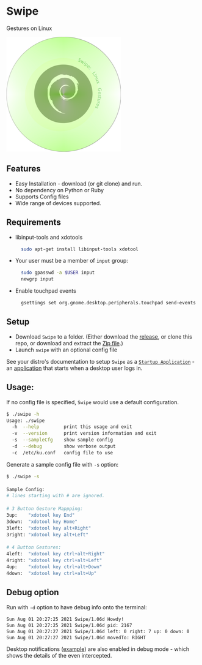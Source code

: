 # Swipe
Gestures on Linux

![Swipe](./images/Swipe_300x300.png)

## Features
- Easy Installation - download (or git clone) and run. 
- No dependency on Python or Ruby
- Supports Config files
- Wide range of devices supported. 
## Requirements 
- libinput-tools and xdotools 
  ```bash 
    sudo apt-get install libinput-tools xdotool
   ```
- Your user must be a member of `input` group:
  ```bash 
    sudo gpasswd -a $USER input
    newgrp input
    ```
- Enable touchpad events
  ```bash
    gsettings set org.gnome.desktop.peripherals.touchpad send-events enabled
     ```
## Setup
- Download `Swipe` to a folder. (Either download the [release](https://github.com/evuraan/Swipe/releases), or clone this repo, or download and extract the <a href="https://github.com/evuraan/Swipe/archive/refs/heads/main.zip">Zip file</a>.)
- Launch `swipe` with an optional config file 

See your distro's documentation to setup `Swipe` as a [`Startup Application`](./images/Startup.png) - an [application](./images/Startup.png) that starts when a desktop user logs in. 

## Usage:
If no config file is specified, `Swipe` would use a default configuration.

```bash
$ ./swipe -h
Usage: ./swipe
  -h  --help         print this usage and exit
  -v  --version      print version information and exit
  -s  --sampleCfg    show sample config
  -d  --debug        show verbose output
  -c  /etc/ku.conf   config file to use 
```
Generate a sample config file with `-s` option:
```bash
$ ./swipe -s

Sample Config: 
# lines starting with # are ignored. 

# 3 Button Gesture Mappping:
3up:    "xdotool key End"
3down:  "xdotool key Home"
3left:  "xdotool key alt+Right"
3right: "xdotool key alt+Left"

# 4 Button Gestures:
4left:  "xdotool key ctrl+alt+Right"
4right: "xdotool key ctrl+alt+Left"
4up:    "xdotool key ctrl+alt+Down"
4down:  "xdotool key ctrl+alt+Up"
```
## Debug option
Run with `-d` option to have debug info onto the terminal:
```bash$ ./swipe -c swipe.conf -d 
Sun Aug 01 20:27:25 2021 Swipe/1.06d Howdy!
Sun Aug 01 20:27:25 2021 Swipe/1.06d pid: 2167
Sun Aug 01 20:27:27 2021 Swipe/1.06d left: 0 right: 7 up: 0 down: 0
Sun Aug 01 20:27:27 2021 Swipe/1.06d movedTo: RIGHT

```
Desktop notifications ([example](./images/Debug.png)) are also enabled in debug mode - which shows the details of the even intercepted. 
